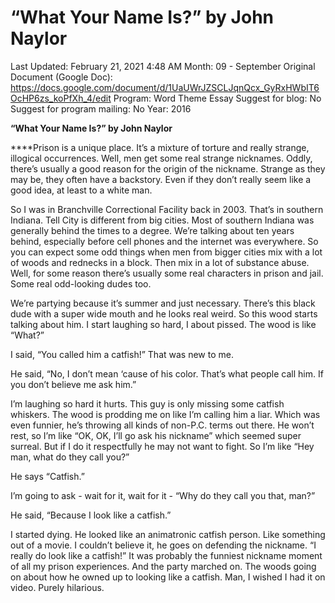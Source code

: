 # “What Your Name Is?” by John Naylor

Last Updated: February 21, 2021 4:48 AM
Month: 09 - September
Original Document (Google Doc): https://docs.google.com/document/d/1UaUWrJZSCLJqnQcx_GyRxHWbIT6OcHP6zs_koPfXh_4/edit
Program: Word Theme Essay
Suggest for blog: No
Suggest for program mailing: No
Year: 2016

**“What Your Name Is?” by John Naylor**

****Prison is a unique place. It’s a mixture of torture and really strange, illogical occurrences. Well, men get some real strange nicknames. Oddly, there’s usually a good reason for the origin of the nickname. Strange as they may be, they often have a backstory. Even if they don’t really seem like a good idea, at least to a white man.

So I was in Branchville Correctional Facility back in 2003. That’s in southern Indiana. Tell City is different from big cities. Most of southern Indiana was generally behind the times to a degree. We’re talking about ten years behind, especially before cell phones and the internet was everywhere. So you can expect some odd things when men from bigger cities mix with a lot of woods and rednecks in a block. Then mix in a lot of substance abuse. Well, for some reason there’s usually some real characters in prison and jail. Some real odd-looking dudes too.

We’re partying because it’s summer and just necessary. There’s this black dude with a super wide mouth and he looks real weird. So this wood starts talking about him. I start laughing so hard, I about pissed. The wood is like “What?”

I said, “You called him a catfish!” That was new to me.

He said, “No, I don’t mean ‘cause of his color. That’s what people call him. If you don’t believe me ask him.”

I’m laughing so hard it hurts. This guy is only missing some catfish whiskers. The wood is prodding me on like I’m calling him a liar. Which was even funnier, he’s throwing all kinds of non-P.C. terms out there. He won’t rest, so I’m like “OK, OK, I’ll go ask his nickname” which seemed super surreal. But if I do it respectfully he may not want to fight. So I’m like “Hey man, what do they call you?”

He says “Catfish.”

I’m going to ask - wait for it, wait for it - “Why do they call you that, man?”

He said, “Because I look like a catfish.”

I started dying. He looked like an animatronic catfish person. Like something out of a movie. I couldn’t believe it, he goes on defending the nickname. “I really do look like a catfish!” It was probably the funniest nickname moment of all my prison experiences. And the party marched on. The woods going on about how he owned up to looking like a catfish. Man, I wished I had it on video. Purely hilarious.